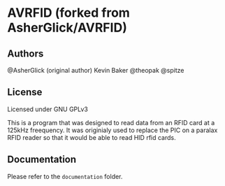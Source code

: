 # AVRFID (forked from AsherGlick/AVRFID)


## Authors

@AsherGlick (original author)
Kevin Baker
@theopak
@spitze


## License

Licensed under GNU GPLv3

This is a program that was designed to read data from an RFID card at a 125kHz freequency. It was originialy used to replace the PIC on a paralax RFID reader so that it would be able to read HID rfid cards.


## Documentation

Please refer to the `documentation` folder.
